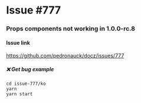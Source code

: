 # Issue #777

### Props components not working in 1.0.0-rc.8

#### Issue link
https://github.com/pedronauck/docz/issues/777

##### ❌ Get bug example
```
cd issue-777/ko
yarn
yarn start
```
